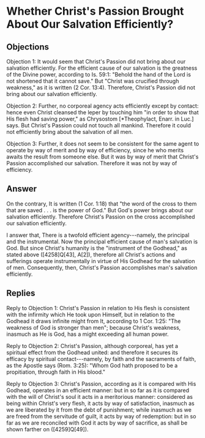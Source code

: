 # Whether Christ's Passion Brought About Our Salvation Efficiently?

## Objections

Objection 1: It would seem that Christ's Passion did not bring about our salvation efficiently. For the efficient cause of our salvation is the greatness of the Divine power, according to Is. 59:1: "Behold the hand of the Lord is not shortened that it cannot save." But "Christ was crucified through weakness," as it is written (2 Cor. 13:4). Therefore, Christ's Passion did not bring about our salvation efficiently.

Objection 2: Further, no corporeal agency acts efficiently except by contact: hence even Christ cleansed the leper by touching him "in order to show that His flesh had saving power," as Chrysostom [*Theophylact, Enarr. in Luc.] says. But Christ's Passion could not touch all mankind. Therefore it could not efficiently bring about the salvation of all men.

Objection 3: Further, it does not seem to be consistent for the same agent to operate by way of merit and by way of efficiency, since he who merits awaits the result from someone else. But it was by way of merit that Christ's Passion accomplished our salvation. Therefore it was not by way of efficiency.

## Answer

On the contrary, It is written (1 Cor. 1:18) that "the word of the cross to them that are saved . . . is the power of God." But God's power brings about our salvation efficiently. Therefore Christ's Passion on the cross accomplished our salvation efficiently.

I answer that, There is a twofold efficient agency---namely, the principal and the instrumental. Now the principal efficient cause of man's salvation is God. But since Christ's humanity is the "instrument of the Godhead," as stated above ([4258]Q[43], A[2]), therefore all Christ's actions and sufferings operate instrumentally in virtue of His Godhead for the salvation of men. Consequently, then, Christ's Passion accomplishes man's salvation efficiently.

## Replies

Reply to Objection 1: Christ's Passion in relation to His flesh is consistent with the infirmity which He took upon Himself, but in relation to the Godhead it draws infinite might from It, according to 1 Cor. 1:25: "The weakness of God is stronger than men"; because Christ's weakness, inasmuch as He is God, has a might exceeding all human power.

Reply to Objection 2: Christ's Passion, although corporeal, has yet a spiritual effect from the Godhead united: and therefore it secures its efficacy by spiritual contact---namely, by faith and the sacraments of faith, as the Apostle says (Rom. 3:25): "Whom God hath proposed to be a propitiation, through faith in His blood."

Reply to Objection 3: Christ's Passion, according as it is compared with His Godhead, operates in an efficient manner: but in so far as it is compared with the will of Christ's soul it acts in a meritorious manner: considered as being within Christ's very flesh, it acts by way of satisfaction, inasmuch as we are liberated by it from the debt of punishment; while inasmuch as we are freed from the servitude of guilt, it acts by way of redemption: but in so far as we are reconciled with God it acts by way of sacrifice, as shall be shown farther on ([4259]Q[49]).
